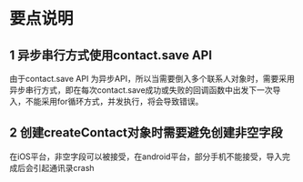#  要点说明

## 1 异步串行方式使用contact.save API
由于contact.save API 为异步API，所以当需要倒入多个联系人对象时，需要采用异步串行方式，即在每次contact.save成功或失败的回调函数中出发下一次导入，不能采用for循环方式，并发执行，将会导致错误。

## 2 创建createContact对象时需要避免创建非空字段
在iOS平台，非空字段可以被接受，在android平台，部分手机不能接受，导入完成后会引起通讯录crash

